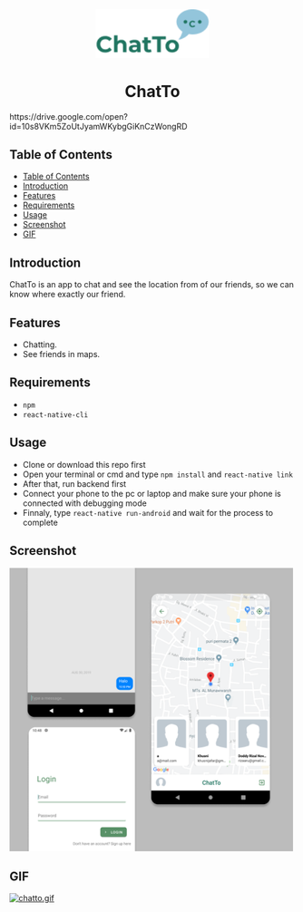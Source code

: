 <div align=center>
<img src="src/ic_launcher.png" width="200px;" alt="X"/>
    <h1>ChatTo</h1>
</div>
https://drive.google.com/open?id=10s8VKm5ZoUtJyamWKybgGiKnCzWongRD

## Table of Contents

- [Table of Contents](#table-of-contents)
- [Introduction](#introduction)
- [Features](#features)
- [Requirements](#requirements)
- [Usage](#usage)
- [Screenshot](#screenshot)
- [GIF](#gif)

## Introduction


ChatTo is an app to chat and see the location from of our friends, so we can know where exactly our friend.

## Features

- Chatting.
- See friends in maps.

## Requirements

- `npm`
- `react-native-cli`

## Usage

- Clone or download this repo first
- Open your terminal or cmd and type `npm install` and `react-native link`
- After that, run backend first
- Connect your phone to the pc or laptop and make sure your phone is connected with debugging mode
- Finnaly, type `react-native run-android` and wait for the process to complete

## Screenshot

<img src="src/shot.png" width="500px;" alt="X"/>

## GIF

[![chatto.gif](https://s3.gifyu.com/images/chatto.gif)](https://gifyu.com/image/hQf2)